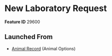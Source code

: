 # New Laboratory Request

**Feature ID** 29600

## Launched From

- [Animal Record](Animal%20Record.md) (Animal Options)











































































